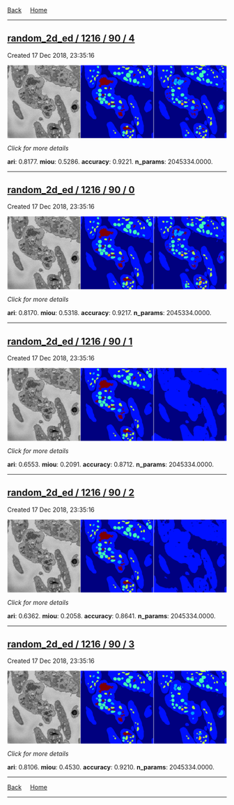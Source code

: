 
[Back](..)&nbsp;&nbsp;&nbsp;&nbsp;&nbsp;[Home](https://leapmanlab.github.io/snapshots)

---

<div class="summary"><a href="4"><h2>random_2d_ed / 1216 / 90 / 4</h2></a><p>Created 17 Dec 2018, 23:35:16
</p><a href="4"><img src="4/media/summary.png" align="center"></a><p>
<i>Click for more details</i>
</p></div>

**ari**: 0.8177. **miou**: 0.5286. **accuracy**: 0.9221. **n_params**: 2045334.0000. 

---

<div class="summary"><a href="0"><h2>random_2d_ed / 1216 / 90 / 0</h2></a><p>Created 17 Dec 2018, 23:35:16
</p><a href="0"><img src="0/media/summary.png" align="center"></a><p>
<i>Click for more details</i>
</p></div>

**ari**: 0.8170. **miou**: 0.5318. **accuracy**: 0.9217. **n_params**: 2045334.0000. 

---

<div class="summary"><a href="1"><h2>random_2d_ed / 1216 / 90 / 1</h2></a><p>Created 17 Dec 2018, 23:35:16
</p><a href="1"><img src="1/media/summary.png" align="center"></a><p>
<i>Click for more details</i>
</p></div>

**ari**: 0.6553. **miou**: 0.2091. **accuracy**: 0.8712. **n_params**: 2045334.0000. 

---

<div class="summary"><a href="2"><h2>random_2d_ed / 1216 / 90 / 2</h2></a><p>Created 17 Dec 2018, 23:35:16
</p><a href="2"><img src="2/media/summary.png" align="center"></a><p>
<i>Click for more details</i>
</p></div>

**ari**: 0.6362. **miou**: 0.2058. **accuracy**: 0.8641. **n_params**: 2045334.0000. 

---

<div class="summary"><a href="3"><h2>random_2d_ed / 1216 / 90 / 3</h2></a><p>Created 17 Dec 2018, 23:35:16
</p><a href="3"><img src="3/media/summary.png" align="center"></a><p>
<i>Click for more details</i>
</p></div>

**ari**: 0.8106. **miou**: 0.4530. **accuracy**: 0.9210. **n_params**: 2045334.0000. 

---

[Back](..)&nbsp;&nbsp;&nbsp;&nbsp;&nbsp;[Home](https://leapmanlab.github.io/snapshots)

---